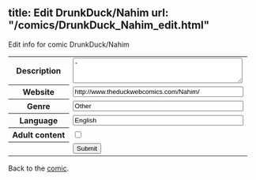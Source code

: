 title: Edit DrunkDuck/Nahim
url: "/comics/DrunkDuck_Nahim_edit.html"
---
Edit info for comic DrunkDuck/Nahim

<form name="comic" action="http://gaepostmail.appspot.com/comic/" method="post">
<table class="comicinfo">
<tr>
<th>Description</th><td><textarea name="description" cols="40" rows="3">-</textarea></td>
</tr>
<tr>
<th>Website</th><td><input type="text" name="url" value="http://www.theduckwebcomics.com/Nahim/" size="40"/></td>
</tr>
<tr>
<th>Genre</th><td><input type="text" name="genre" value="Other" size="40"/></td>
</tr>
<tr>
<th>Language</th><td><input type="text" name="language" value="English" size="40"/></td>
</tr>
<tr>
<th>Adult content</th><td><input type="checkbox" name="adult" value="adult" /></td>
</tr>
<tr>
<th></th><td>
<input type="hidden" name="comic" value="DrunkDuck_Nahim" />
<input type="submit" name="submit" value="Submit" />
</td>
</tr>
</table>
</form>

Back to the [comic](DrunkDuck_Nahim.html).
